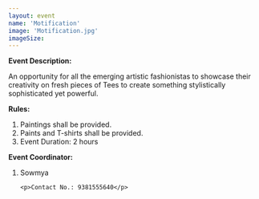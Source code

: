 ```yaml
---
layout: event
name: 'Motification'
image: 'Motification.jpg'
imageSize:
---
```


<p><strong>Event Description:&nbsp;</strong></p>
<p>
	<span style="font-weight: 400"
		>An opportunity for all the emerging artistic fashionistas to showcase their creativity on fresh
		pieces of Tees to create something stylistically sophisticated yet powerful.</span
	>
</p>
<!-- <p>&nbsp;</p> -->
<!-- <p><strong>How to apply:</strong></p>
<p><strong>Deadline:</strong></p> -->
<p><strong>Rules:&nbsp;</strong></p>
<ol>
	<li>Paintings shall be provided.</li>
	<li>Paints and T-shirts shall be provided.</li>
	<li>Event Duration: 2 hours</li>
</ol>
<!-- <p><strong>Judging criteria:</strong></p>
<p><strong>Time and Venue of the Event:</strong></p> -->
<!-- <p><strong>Entry Fee:&nbsp;</strong></p>
<p><span style="font-weight: 400;">All event pass + Rs.100 per participation</span></p> -->
<!-- <p><strong>Awards:</strong></p> -->

<p><strong>Event Coordinator:</strong></p>
<ol>
	<li>Sowmya&nbsp;</li>

    <p>Contact No.: 9381555640</p>

</ol>
